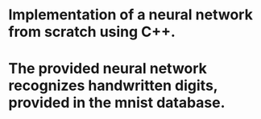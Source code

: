 # Implementation of a neural network from scratch using C++.
# The provided neural network recognizes handwritten digits, provided in the mnist database.